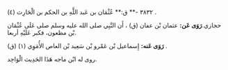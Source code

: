 ٣٨٣٢ -** ق:** عُثْمَان بن عَبد اللَّهِ بن الحكم بن الْحَارِث (٤) .

حجازي.**رَوَى عَن:** عثمان بْن عفان (ق) ، أَن النَّبِي صلى الله عليه وسلم صلى عَلَى عُثْمَان بْن مظعون، فكبر عَلَيْهِ أربعا.

**رَوَى عَنه:** إِسماعيل بْن عَمْرو بْن سَعِيد بْن العاص الأُمَوِي (١) (ق) .

روى له ابْن ماجه هَذَا الحَدِيث الْوَاحِد.